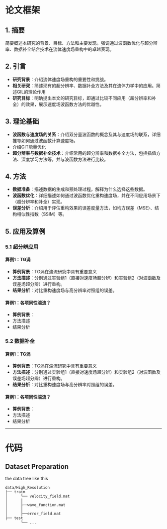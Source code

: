 # 论文框架

## 1. **摘要**

简要概述本研究的背景、目标、方法和主要发现。强调通过波函数优化与超分辨率、数据补全结合技术在流体速度场重构中的卓越表现。

## 2. **引言**

- **研究背景**：介绍流体速度场重构的重要性和挑战。
- **相关研究**：简述现有的超分辨率、数据补全方法及其在流体力学中的应用。简述GIL的理论作用
- **研究目标**：明确提出本文的研究目标，即通过比较不同应用（超分辨率和补全）的效果，展示速度场波函数方法的优越性。

## 3. **理论基础**

- **波函数与速度场的关系**：介绍双分量波函数的概念及其与速度场的联系，详细推导如何通过波函数计算速度场。
- 介绍GIT能量优化
- **超分辨率与数据补全技术**：介绍常用的超分辨率和数据补全方法，包括插值方法、深度学习方法等，并与波函数方法进行比较。

## 4. **方法**

- **数据准备**：描述数据的生成和预处理过程，解释为什么选择这些数据。
- **波函数优化**：详细描述如何通过波函数优化重构速度场，并在不同应用场景下（超分辨率和补全）实现。
- **误差分析**：介绍用于评估重构效果的误差度量方法，如均方误差（MSE）、结构相似性指数（SSIM）等。

##  5. **应用及算例**

### 5.1 超分辨应用

#### 算例1：TG涡

* **算例背景**：TG涡在湍流研究中具有重要意义
* **方法描述**：分别通过实验组1（直接对速度场超分辨）和实验组2（对波函数及误差场超分辨）进行重构。
* **结果分析**：对比重构速度场与高分辨率对照组的误差。

#### 算例1：各项同性湍流？

* **算例背景**：
* 方法描述
* 结果分析



### 5.2 数据补全

#### 算例1：TG涡

* **算例背景**：TG涡在湍流研究中具有重要意义
* **方法描述**：分别通过实验组1（直接对速度场超分辨）和实验组2（对波函数及误差场超分辨）进行重构。
* **结果分析**：对比重构速度场与高分辨率对照组的误差。

#### 算例1：各项同性湍流？

* **算例背景**：
* 方法描述
* 结果分析

---

# 代码



## Dataset Preparation

 the data tree like this

```
data/High_Resolution
├── train
│      └── velocity_field.mat
│      │
│      ├──wave_function.mat
│      │
│      ├──error_field.mat
├── test      
	   └── ...
	   
       

```







